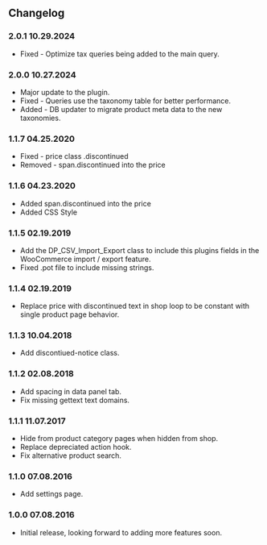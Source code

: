 

## Changelog

### 2.0.1 10.29.2024
* Fixed - Optimize tax queries being added to the main query.

### 2.0.0 10.27.2024
* Major update to the plugin.
* Fixed - Queries use the taxonomy table for better performance.
* Added - DB updater to migrate product meta data to the new taxonomies.

### 1.1.7 04.25.2020
* Fixed - price class .discontinued
* Removed - span.discontinued into the price

### 1.1.6 04.23.2020
* Added span.discontinued into the price
* Added CSS Style

### 1.1.5 02.19.2019
* Add the DP_CSV_Import_Export class to include this plugins fields in the WooCommerce import / export feature.
* Fixed .pot file to include missing strings.

### 1.1.4 02.19.2019
* Replace price with discontinued text in shop loop to be constant with single product page behavior.

### 1.1.3 10.04.2018
* Add discontiued-notice class.

### 1.1.2 02.08.2018
* Add spacing in data panel tab.
* Fix missing gettext text domains.

### 1.1.1 11.07.2017
* Hide from product category pages when hidden from shop.
* Replace depreciated action hook.
* Fix alternative product search.

### 1.1.0 07.08.2016
* Add settings page.

### 1.0.0 07.08.2016
* Initial release, looking forward to adding more features soon.
